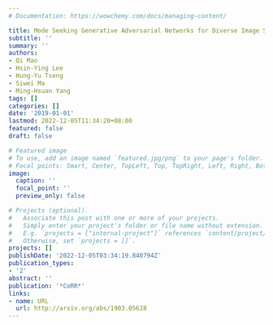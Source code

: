 ```yaml
---
# Documentation: https://wowchemy.com/docs/managing-content/

title: Mode Seeking Generative Adversarial Networks for Diverse Image Synthesis
subtitle: ''
summary: ''
authors:
- Qi Mao
- Hsin-Ying Lee
- Hung-Yu Tseng
- Siwei Ma
- Ming-Hsuan Yang
tags: []
categories: []
date: '2019-01-01'
lastmod: 2022-12-05T11:34:20+08:00
featured: false
draft: false

# Featured image
# To use, add an image named `featured.jpg/png` to your page's folder.
# Focal points: Smart, Center, TopLeft, Top, TopRight, Left, Right, BottomLeft, Bottom, BottomRight.
image:
  caption: ''
  focal_point: ''
  preview_only: false

# Projects (optional).
#   Associate this post with one or more of your projects.
#   Simply enter your project's folder or file name without extension.
#   E.g. `projects = ["internal-project"]` references `content/project/deep-learning/index.md`.
#   Otherwise, set `projects = []`.
projects: []
publishDate: '2022-12-05T03:34:19.840794Z'
publication_types:
- '2'
abstract: ''
publication: '*CoRR*'
links:
- name: URL
  url: http://arxiv.org/abs/1903.05628
---
```

